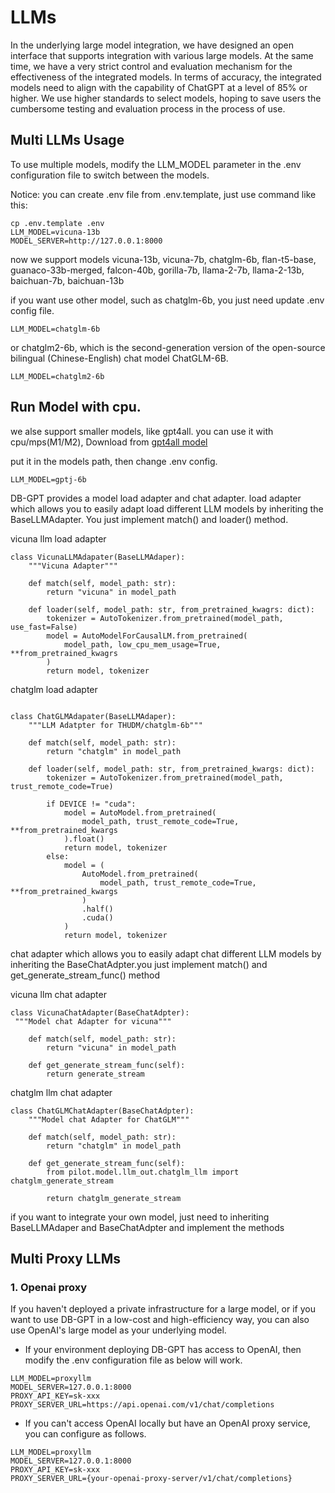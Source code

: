 # LLMs

In the underlying large model integration, we have designed an open interface that supports integration with various large models. At the same time, we have a very strict control and evaluation mechanism for the effectiveness of the integrated models. In terms of accuracy, the integrated models need to align with the capability of ChatGPT at a level of 85% or higher. We use higher standards to select models, hoping to save users the cumbersome testing and evaluation process in the process of use.

##  Multi LLMs Usage
To use multiple models, modify the LLM_MODEL parameter in the .env configuration file to switch between the models.

Notice: you can create .env file from .env.template, just use command like this:
```
cp .env.template .env
LLM_MODEL=vicuna-13b
MODEL_SERVER=http://127.0.0.1:8000
```
now we support models vicuna-13b, vicuna-7b, chatglm-6b, flan-t5-base, guanaco-33b-merged, falcon-40b, gorilla-7b, llama-2-7b, llama-2-13b, baichuan-7b, baichuan-13b

if you want use other model, such as chatglm-6b, you just need update .env config file.
```
LLM_MODEL=chatglm-6b
```
or chatglm2-6b, which  is the second-generation version of the open-source bilingual (Chinese-English) chat model ChatGLM-6B. 
```
LLM_MODEL=chatglm2-6b
```



## Run Model with cpu.
we alse support smaller models, like gpt4all.  you can use it with cpu/mps(M1/M2), Download from [gpt4all model](https://gpt4all.io/models/ggml-gpt4all-j-v1.3-groovy.bin)

put it in the models path, then change .env config.
```
LLM_MODEL=gptj-6b
```

DB-GPT provides a model load adapter and chat adapter. load adapter which allows you to easily adapt load different LLM models by inheriting the BaseLLMAdapter. You just implement match() and loader() method.

vicuna llm load adapter

```
class VicunaLLMAdapater(BaseLLMAdaper):
    """Vicuna Adapter"""

    def match(self, model_path: str):
        return "vicuna" in model_path

    def loader(self, model_path: str, from_pretrained_kwagrs: dict):
        tokenizer = AutoTokenizer.from_pretrained(model_path, use_fast=False)
        model = AutoModelForCausalLM.from_pretrained(
            model_path, low_cpu_mem_usage=True, **from_pretrained_kwagrs
        )
        return model, tokenizer
```

chatglm load adapter
```

class ChatGLMAdapater(BaseLLMAdaper):
    """LLM Adatpter for THUDM/chatglm-6b"""

    def match(self, model_path: str):
        return "chatglm" in model_path

    def loader(self, model_path: str, from_pretrained_kwargs: dict):
        tokenizer = AutoTokenizer.from_pretrained(model_path, trust_remote_code=True)

        if DEVICE != "cuda":
            model = AutoModel.from_pretrained(
                model_path, trust_remote_code=True, **from_pretrained_kwargs
            ).float()
            return model, tokenizer
        else:
            model = (
                AutoModel.from_pretrained(
                    model_path, trust_remote_code=True, **from_pretrained_kwargs
                )
                .half()
                .cuda()
            )
            return model, tokenizer
```
chat adapter which allows you to easily adapt chat different LLM models by inheriting the BaseChatAdpter.you just implement match() and get_generate_stream_func() method

vicuna llm chat adapter
```
class VicunaChatAdapter(BaseChatAdpter):
 """Model chat Adapter for vicuna"""

    def match(self, model_path: str):
        return "vicuna" in model_path

    def get_generate_stream_func(self):
        return generate_stream
```

chatglm llm chat adapter
```
class ChatGLMChatAdapter(BaseChatAdpter):
    """Model chat Adapter for ChatGLM"""

    def match(self, model_path: str):
        return "chatglm" in model_path

    def get_generate_stream_func(self):
        from pilot.model.llm_out.chatglm_llm import chatglm_generate_stream

        return chatglm_generate_stream
```
 if you want to integrate your own model, just need to inheriting BaseLLMAdaper and BaseChatAdpter and implement the methods

## Multi Proxy LLMs
### 1. Openai proxy
 If you haven't deployed a private infrastructure for a large model, or if you want to use DB-GPT in a low-cost and high-efficiency way, you can also use OpenAI's large model as your underlying model.

- If your environment deploying DB-GPT has access to OpenAI, then modify the .env configuration file as below will work.
```
LLM_MODEL=proxyllm
MODEL_SERVER=127.0.0.1:8000
PROXY_API_KEY=sk-xxx
PROXY_SERVER_URL=https://api.openai.com/v1/chat/completions
```

- If you can't access OpenAI locally but have an OpenAI proxy service, you can configure as follows.
```
LLM_MODEL=proxyllm
MODEL_SERVER=127.0.0.1:8000
PROXY_API_KEY=sk-xxx
PROXY_SERVER_URL={your-openai-proxy-server/v1/chat/completions}
```
